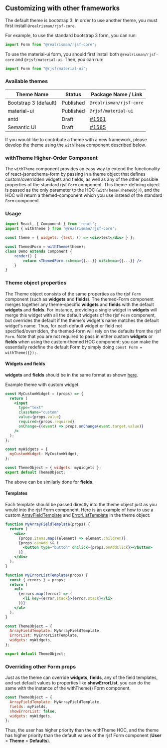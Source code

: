## Customizing with other frameworks

The default theme is bootstrap 3. In order to use another theme, you must first install `@realrisman/rjsf-core`.

For example, to use the standard bootstrap 3 form, you can run:

```jsx
import Form from "@realrisman/rjsf-core";
```

To use the material-ui form, you should first install both `@realrisman/rjsf-core` and `@rjsf/material-ui`. Then, you can run:

```jsx
import Form from "@rjsf/material-ui";
```

### Available themes

| Theme Name            | Status    | Package Name / Link                                                   |
| --------------------- | --------- | --------------------------------------------------------------------- |
| Bootstrap 3 (default) | Published | `@realrisman/rjsf-core`                                               |
| material-ui           | Published | `@rjsf/material-ui`                                                   |
| antd                  | Draft     | [#1561](https://github.com/rjsf-team/react-jsonschema-form/pull/1561) |
| Semantic UI           | Draft     | [#1585](https://github.com/rjsf-team/react-jsonschema-form/pull/1585) |

If you would like to contribute a theme with a new framework, please develop the theme using the `withTheme` component described below.

### withTheme Higher-Order Component

The `withTheme` component provides an easy way to extend the functionality of react-jsonschema-form by passing in a theme object that defines custom/overridden widgets and fields, as well as any of the other possible properties of the standard rjsf `Form` component. This theme-defining object is passed as the only parameter to the HOC (`withTheme(ThemeObj)`), and the HOC will return a themed-component which you use instead of the standard `Form` component.

### Usage

```jsx
import React, { Component } from 'react';
import { withTheme } from '@realrisman/rjsf-core';

const theme = { widgets: {test: () => <div>test</div> } };

const ThemedForm = withTheme(theme);
class Demo extends Component {
    render() {
        return <ThemedForm schema={{...}} uiSchema={{...}} />
    }
}
```

### Theme object properties

The Theme object consists of the same properties as the rjsf `Form` component (such as **widgets** and **fields**). The themed-Form component merges together any theme-specific **widgets** and **fields** with the default **widgets** and **fields**. For instance, providing a single widget in **widgets** will merge this widget with all the default widgets of the rjsf `Form` component, but overrides the default if the theme's widget's name matches the default widget's name. Thus, for each default widget or field not specified/overridden, the themed-form will rely on the defaults from the rjsf `Form`. Note that you are not required to pass in either custom **widgets** or **fields** when using the custom-themed HOC component; you can make the essentially redefine the default Form by simply doing `const Form = withTheme({});`.

#### Widgets and fields

**widgets** and **fields** should be in the same format as shown [here](/advanced-customization/#custom-widgets-and-fields).

Example theme with custom widget:

```jsx
const MyCustomWidget = (props) => {
  return (
    <input
      type="text"
      className="custom"
      value={props.value}
      required={props.required}
      onChange={(event) => props.onChange(event.target.value)}
    />
  );
};

const myWidgets = {
  myCustomWidget: MyCustomWidget,
};

const ThemeObject = { widgets: myWidgets };
export default ThemeObject;
```

The above can be similarly done for **fields**.

#### Templates

Each template should be passed directly into the theme object just as you would into the rjsf Form component. Here is an example of how to use a custom [ArrayFieldTemplate](/advanced-customization/#array-field-template) and [ErrorListTemplate](/advanced-customization/#error-list-template) in the theme object:

```jsx
function MyArrayFieldTemplate(props) {
  return (
    <div>
      {props.items.map((element) => element.children)}
      {props.canAdd && (
        <button type="button" onClick={props.onAddClick}></button>
      )}
    </div>
  );
}

function MyErrorListTemplate(props) {
  const { errors } = props;
  return (
    <ul>
      {errors.map((error) => (
        <li key={error.stack}>{error.stack}</li>
      ))}
    </ul>
  );
}

const ThemeObject = {
  ArrayFieldTemplate: MyArrayFieldTemplate,
  ErrorList: MyErrorListTemplate,
  widgets: myWidgets,
};

export default ThemeObject;
```

### Overriding other Form props

Just as the theme can override **widgets**, **fields**, any of the field templates, and set default values to properties like **showErrorList**, you can do the same with the instance of the withTheme() Form component.

```jsx
const ThemeObject = {
  ArrayFieldTemplate: MyArrayFieldTemplate,
  fields: myFields,
  showErrorList: false,
  widgets: myWidgets,
};
```

Thus, the user has higher priority than the withTheme HOC, and the theme has higher priority than the default values of the rjsf Form component (**User** > **Theme** > **Defaults**).
